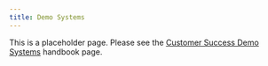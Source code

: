 ```yaml
---
title: Demo Systems
---
```


This is a placeholder page. Please see the [Customer Success Demo Systems](/handbook/customer-success/demo-systems) handbook page.
